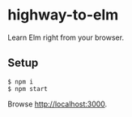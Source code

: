 # highway-to-elm

Learn Elm right from your browser.

## Setup

```
$ npm i
$ npm start
```

Browse [http://localhost:3000](http://localhost:3000).

